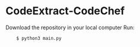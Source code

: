 # CodeExtract-CodeChef

Download the repository in your local computer
Run:
```
	$ python3 main.py
```
